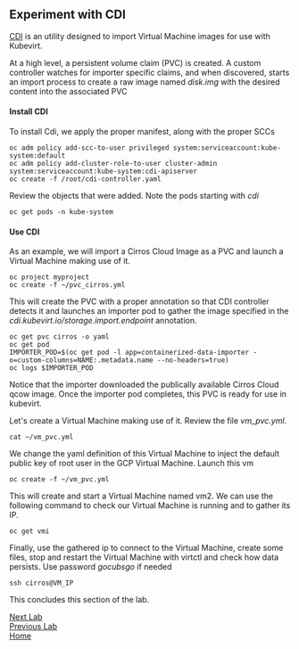## Experiment with CDI

[CDI](https://github.com/kubevirt/containerized-data-importer) is an utility designed to import Virtual Machine images for use with Kubevirt. 

At a high level, a persistent volume claim (PVC) is created. A custom controller watches for importer specific claims, and when discovered, starts an import process to create a raw image named *disk.img* with the desired content into the associated PVC

#### Install CDI

To install Cdi, we apply the proper manifest, along with the proper SCCs

```
oc adm policy add-scc-to-user privileged system:serviceaccount:kube-system:default
oc adm policy add-cluster-role-to-user cluster-admin system:serviceaccount:kube-system:cdi-apiserver
oc create -f /root/cdi-controller.yaml
```

Review the objects that were added. Note the pods starting with *cdi*

```
oc get pods -n kube-system
```

#### Use CDI

As an example, we will import a Cirros Cloud Image as a PVC and launch a Virtual Machine making use of it.

```
oc project myproject
oc create -f ~/pvc_cirros.yml
```

This will create the PVC with a proper annotation so that CDI controller detects it and launches an importer pod to gather the image specified in the *cdi.kubevirt.io/storage.import.endpoint* annotation.

```
oc get pvc cirros -o yaml
oc get pod
IMPORTER_POD=$(oc get pod -l app=containerized-data-importer -o=custom-columns=NAME:.metadata.name --no-headers=true)
oc logs $IMPORTER_POD
```

Notice that the importer downloaded the publically available Cirros Cloud qcow image. Once the importer pod completes, this PVC is ready for use in kubevirt.

Let's create a Virtual Machine making use of it. Review the file *vm_pvc.yml*.

```
cat ~/vm_pvc.yml
```

We change the yaml definition of this Virtual Machine to inject the default public key of root user in the GCP Virtual Machine.
Launch this vm

```
oc create -f ~/vm_pvc.yml
```

This will create and start a Virtual Machine named vm2. We can use the following command to check our Virtual Machine is running and to gather its IP.

```
oc get vmi
```

Finally, use the gathered ip to connect to the Virtual Machine, create some files, stop and restart the Virtual Machine with virtctl and check how data persists. Use password *gocubsgo* if needed

```
ssh cirros@VM_IP
```

This concludes this section of the lab.

[Next Lab](../lab8/lab8.md)\
[Previous Lab](../lab6/lab6.md)\
[Home](../../README.md)
